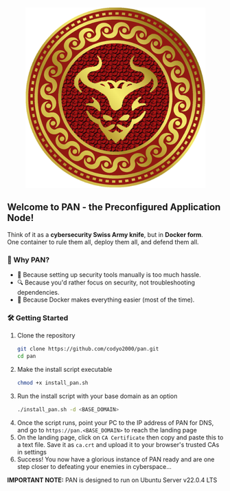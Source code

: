 <p align="center">
<img src="PAN.png" alt="drawing" width="420"/>
</p>

## Welcome to PAN - the Preconfigured Application Node!
Think of it as a **cybersecurity Swiss Army knife**, but in **Docker form**.  
One container to rule them all, deploy them all, and defend them all.  

### 🚀 Why PAN?  
- 🔧 Because setting up security tools manually is too much hassle.  
- 🔍 Because you'd rather focus on security, not troubleshooting dependencies.
- 🐳 Because Docker makes everything easier (most of the time).  

### 🛠 Getting Started  
1. Clone the repository  
   ```sh
   git clone https://github.com/codyo2000/pan.git
   cd pan
   ```
2. Make the install script executable
   ```sh
   chmod +x install_pan.sh
   ```
3. Run the install script with your base domain as an option
   ```sh
   ./install_pan.sh -d <BASE_DOMAIN>
   ```
4. Once the script runs, point your PC to the IP address of PAN for DNS, and go to `https://pan.<BASE_DOMAIN>` to reach the landing page
5. On the landing page, click on `CA Certificate` then copy and paste this to a text file. Save it as `ca.crt` and upload it to your browser's trusted CAs in settings
6. Success! You now have a glorious instance of PAN ready and are one step closer to defeating your enemies in cyberspace...

**IMPORTANT NOTE:** PAN is designed to run on Ubuntu Server v22.0.4 LTS
